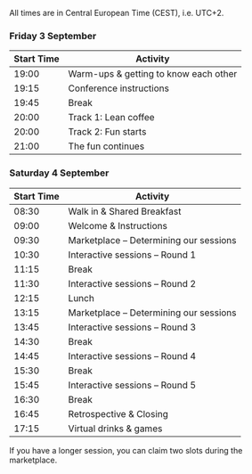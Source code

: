 <!--
.. title: Preliminary schedule
.. slug: schedule
.. date: 2021-05-14 13:14:47 UTC
.. tags: 
.. category: 
.. link: 
.. description: 
.. type: text
-->


All times are in Central European Time (CEST), i.e. UTC+2.


### <a name="schedule-evening"></a>Friday 3 September

<table class="table table-sm" style="max-width:600px">
  <thead class="thead-light">
    <tr>
      <th scope="col">Start Time</th>
      <th scope="col">Activity</th>
    </tr>
  </thead>
  <tbody>
    <tr>
  		<td>19:00</td>
  		<td>Warm-ups & getting to know each other</td>
    </tr>
    <tr class="sched-green">
      <td>19:15</td>
      <td>Conference instructions</td>
    </tr>
    <tr>
      <td>19:45</td>
      <td>Break</td>
    </tr>
    <tr class="sched-purple">
      <td>20:00</td>
      <td>Track 1: Lean coffee</td>
    </tr>
    <tr>
      <td>20:00</td>
      <td>Track 2: Fun starts</td>
    </tr>
    <tr>
      <td>21:00</td>
      <td>The fun continues</td>
    </tr>
  </tbody>
</table>


### <a name="schedule-conference"></a>Saturday 4 September

<table class="table table-sm" style="max-width:600px">
  <thead class="thead-light">
    <tr>
      <th scope="col">Start Time</th>
      <th scope="col">Activity</th>
    </tr>
  </thead>
  <tbody>
    <tr>
      <td>08:30</td>
      <td>Walk in & Shared Breakfast</td>
    </tr>
    <tr class="sched-green">
      <td>09:00</td>
      <td>Welcome & Instructions</td>
    </tr>
    <tr class="sched-green">
      <td>09:30</td>
      <td>Marketplace – Determining our sessions</td>
    </tr>
    <tr class="sched-purple">
      <td>10:30</td>
      <td>Interactive sessions – Round 1</td>
    </tr>
    <tr>
      <td>11:15</td>
      <td>Break</td>
    </tr>
    <tr class="sched-purple">
      <td>11:30</td>
      <td>Interactive sessions – Round 2</td>
    </tr>
    <tr>
      <td>12:15</td>
      <td>Lunch</td>
    </tr>
    <tr class="sched-green">
      <td>13:15</td>
      <td>Marketplace – Determining our sessions</td>
    </tr>
    <tr class="sched-purple">
      <td>13:45</td>
      <td>Interactive sessions – Round 3</td>
    </tr>
    <tr>
      <td>14:30</td>
      <td>Break</td>
    </tr>
    <tr class="sched-purple">
      <td>14:45</td>
      <td>Interactive sessions – Round 4</td>
    </tr>
    <tr>
      <td>15:30</td>
      <td>Break</td>
    </tr>
    <tr class="sched-purple">
      <td>15:45</td>
      <td>Interactive sessions – Round 5</td>
    </tr>
    <tr>
      <td>16:30</td>
      <td>Break</td>
    </tr>
    <tr class="sched-green">
      <td>16:45</td>
      <td>Retrospective & Closing</td>
    </tr>
    <tr>
      <td>17:15</td>
      <td>Virtual drinks & games</td>
    </tr>
  </tbody>
</table>

If you have a longer session, you can claim two slots during the marketplace.
